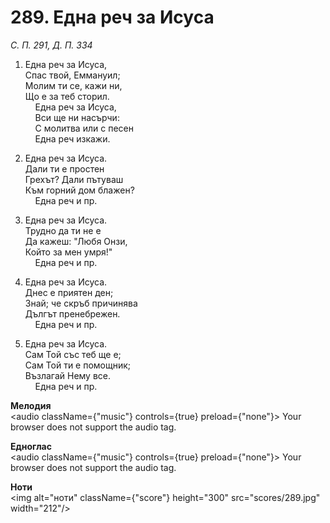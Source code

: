 # 289. Една реч за Исуса  

*С. П. 291, Д. П. 334*  

1. Една реч за Исуса,  
Спас твой, Еммануил;  
Молим ти се, кажи ни,  
Що е за теб сторил.  
    Една реч за Исуса,  
    Вси ще ни насърчи:  
    С молитва или с песен  
    Една реч изкажи.  

2. Една реч за Исуса.  
Дали ти е простен  
Грехът? Дали пътуваш  
Към горний дом блажен?  
    Една реч и пр.  

3. Една реч за Исуса.  
Трудно да ти не е  
Да кажеш: "Любя Онзи,  
Който за мен умря!"  
    Една реч и пр.  

4. Една реч за Исуса.  
Днес е приятен ден;  
Знай; че скръб причинява  
Дългът пренебрежен.  
    Една реч и пр.  

5. Една реч за Исуса.  
Сам Той със теб ще е;  
Сам Той ти е помощник;  
Възлагай Нему все.  
    Една реч и пр.  

__Мелодия__  
<audio className={"music"} controls={true} preload={"none"}><source src="mp3/289.mp3" type="audio/mpeg"/>
Your browser does not support the audio tag.
</audio>  

__Едноглас__  
<audio className={"music"} controls={true} preload={"none"}><source src="transp/289.mp3" type="audio/mpeg"/>
Your browser does not support the audio tag.
</audio>  

__Ноти__  
<img alt="ноти" className={"score"} height="300" src="scores/289.jpg" width="212"/>
